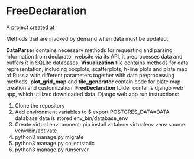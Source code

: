 # FreeDeclaration
<it>A project created at 

Methods that are invoked by demand when data must be updated.

<b>DataParser</b> contains necessary methods for requesting and parsing information from declarator website via its API, it preprocesses data and buffers it in SQLite databases.
<b>Visualization</b> file contains methods for data representation, including boxplots, scatterplots, h-line plots and plate map of Russia with different parameters together with data preprocessing methods.
<b>plot_grid_map</b> and <b>tile_generator</b> contain code for plate map creation and customization.
<b>FreeDeclaration</b> folder contains django web app, which utilizes downloaded data.
Django web app run instructions:
1. Clone the repository
2. Add environment variables to $ export POSTGRES_DATA=DATA
database data is stored env_bin/database_env
3. Create virtual environment:
pip install virtalenv
virtualenv venv
source venv/bin/activate
4. python3 manage.py migrate
5. python3 manage.py collectstatic
6. python3 manage.py runserver
